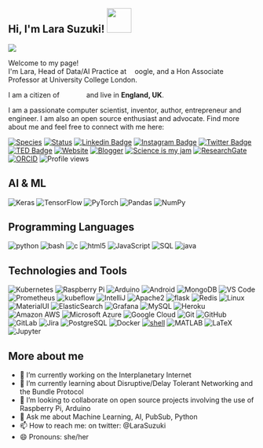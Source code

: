 <h2> Hi, I'm Lara Suzuki! <img src="https://media.giphy.com/media/mGcNjsfWAjY5AEZNw6/giphy.gif" width="50"></h2>

<img src="https://pbs.twimg.com/profile_banners/424534094/1603050169/1500x500">

<p>Welcome to my page! </br> I'm Lara, Head of Data/AI Practice at <img src="https://www.flaticon.com/svg/vstatic/svg/281/281764.svg?token=exp=1614512860~hmac=f2b18e5e9a9f6807dc6932b0f91e14f1" width="13"/>oogle, and a Hon Associate Professor at University College London.</p> 

<p>I am a citizen of <img src="https://www.flaticon.com/svg/vstatic/svg/197/197386.svg?token=exp=1614510711~hmac=098a3246ef42a4e338501cf46100d162" width="13"/> <img src="https://www.flaticon.com/svg/vstatic/svg/197/197374.svg?token=exp=1614510766~hmac=e208f9b6f6e0e10d7fc6c71f3249ae95" width="13"/> <img src="https://www.flaticon.com/svg/vstatic/svg/323/323325.svg?token=exp=1614510819~hmac=58cc1cbec8e922c078bb41ab55c67ace" width="13"/> and live in <b>England, UK</b>. </p> 

<p>I am a passionate computer scientist, inventor, author, entrepreneur and engineer. I am also an open source enthusiast and advocate. Find more about me and feel free to connect with me here:</p>

[![Species](https://img.shields.io/badge/Species-Homo_sapiens-success?style=flat-square&logo=mailchimp&logoColor=white)](https://en.wikipedia.org/wiki/Homo_sapiens/)
[![Status](https://img.shields.io/badge/Status-AUsome-success?style=flat-square&logo=gravatar&logoColor=white)](https://en.wikipedia.org/wiki/Autism)
[![Linkedin Badge](https://img.shields.io/badge/-larissasuzuki-blue?style=flat-square&logo=Linkedin&logoColor=white&link=https://www.linkedin.com/in/larissasuzuki/)](https://www.linkedin.com/in/larissasuzuki/)
[![Instagram Badge](https://img.shields.io/badge/-lara_suzuki-purple?style=flat-square&logo=instagram&logoColor=white&link=https://instagram.com/lara_suzuki/)](https://instagram.com/lara_suzuki)
[![Twitter Badge](https://img.shields.io/badge/-lara_suzuki-blue?style=flat-square&logo=twitter&logoColor=white&link=https://twitter.com/larasuzuki/)](https://twitter.com/larasuzuki)
[![TED Badge](https://img.shields.io/badge/-larissa_suzuki-red?style=flat-square&logo=ted&logoColor=white&link=https://www.youtube.com/watch?v=Kqkoghq0G4A)](https://www.youtube.com/watch?v=Kqkoghq0G4A)
[![Website](https://img.shields.io/badge/Website-larissasuzuki.com-informational?style=flat-square&logo=jekyll&logoColor=white)](http://www.larissasuzuki.com)
[![Blogger](https://img.shields.io/badge/-smartcityresearch-FCA121?style=flat-square&logo=blogger&logoColor=white)](http://www.smartcityresearch.com)
[![Science is my jam](https://img.shields.io/badge/My%20jam-science-critical?style=flat-square&logo=electron&logoColor=white)](https://github.com/lasuzuki)
 <a href="https://www.researchgate.net/profile/Larissa-Romualdo-Suzuki" target="_blank"><img alt="ResearchGate" src="https://img.shields.io/badge/-ResearchGate-00CCBB?style=flat-square&logo=ResearchGate&logoColor=white"></a>
 <a href="https://orcid.org/0000-0002-9950-756X" target="_blank"><img alt="ORCID" src="https://img.shields.io/badge/-ORCID-A6CE39?style=flat-square&logo=ORCID&logoColor=white"></a>
![Profile views](https://gpvc.arturio.dev/lasuzuki)

## AI & ML

<img alt="Keras" src="https://img.shields.io/badge/Keras%20-%23D00000.svg?&style=for-the-badge&logo=Keras&logoColor=white"/> <img alt="TensorFlow" src="https://img.shields.io/badge/TensorFlow%20-%23FF6F00.svg?&style=for-the-badge&logo=TensorFlow&logoColor=white" /> <img alt="PyTorch" src="https://img.shields.io/badge/PyTorch%20-%23EE4C2C.svg?&style=for-the-badge&logo=PyTorch&logoColor=white" /> <img alt="Pandas" src="https://img.shields.io/badge/pandas%20-%23150458.svg?&style=for-the-badge&logo=pandas&logoColor=white" /> <img alt="NumPy" src="https://img.shields.io/badge/numpy%20-%23013243.svg?&style=for-the-badge&logo=numpy&logoColor=white" /> 

## Programming Languages

![python](https://img.shields.io/badge/python-★★☆-lightgrey?labelColor=3776AB&logo=Python&style=for-the-badge&logoColor=white)
![bash](https://img.shields.io/badge/bash-★★☆-lightgrey?labelColor=4EAA25&logo=GNU-Bash&style=for-the-badge&logoColor=white)
![c](https://img.shields.io/badge/C-★★☆-lightgrey?labelColor=C51A4A&logo=C&style=for-the-badge&logoColor=white)
![html5](https://img.shields.io/badge/Html5-★★☆-lightgrey?labelColor=2bbc8a&logo=Html5&style=for-the-badge&logoColor=white)
![JavaScript](https://img.shields.io/badge/JavaScript-★★☆-lightgrey?labelColor=FCA121&logo=JavaScript&style=for-the-badge&logoColor=white)
![SQL](https://img.shields.io/badge/SQL-★★☆-lightgrey?labelColor=E34A86&logo=SQL&style=for-the-badge&logoColor=white)
![java](https://img.shields.io/badge/Java-★★☆-lightgrey?labelColor=C51A4A&logo=Java&style=for-the-badge&logoColor=white)

## Technologies and Tools

![Kubernetes](https://img.shields.io/badge/-Kubernetes-informational?style=flat-square&logo=kubernetes&logoColor=white&color=2bbc8a)
![Raspberry Pi](https://img.shields.io/badge/-Raspberry%20Pi-C51A4A?style=flat-square&logo=Raspberry-Pi)
![Arduino](https://img.shields.io/badge/-Arduino-informational?style=flat-square&logo=arduino&logoColor=white&color=2bbc8a)
![Android](https://img.shields.io/badge/-Android-informational?style=flat-square&logo=android&logoColor=white&color=2bbc8a)
![MongoDB](https://img.shields.io/badge/-MongoDB-black?style=flat-square&logo=mongodb)
![VS Code](https://img.shields.io/badge/-VS%20Code-007ACC?style=flat-square&logo=visual-studio-code)
![Prometheus](https://img.shields.io/badge/-Prometheus-007ACC?style=flat-square&logo=Prometheus)
![kubeflow](https://img.shields.io/badge/-kubeflow-007ACC?style=flat-square&logo=kubeflow)
![IntelliJ](https://img.shields.io/badge/-IntelliJ%20IDEA-black?style=flat-square&logo=jetbrains)
![Apache2](https://img.shields.io/badge/Apache2-black?style=flat-square&logo=apache)
![flask](https://img.shields.io/badge/-flask-000000?logo=Flask&style=flat-square&logoColor=white)
![Redis](https://img.shields.io/badge/-Redis-black?style=flat-square&logo=Redis)
![Linux](https://img.shields.io/badge/Linux-black?style=flat-square&logo=linux)
![MaterialUI](https://img.shields.io/badge/-MaterialUI-0081CB?style=flat-square&logo=material-UI)
![ElasticSearch](https://img.shields.io/badge/-ElasticSearch-005571?style=flat-square&logo=elasticsearch)
![Grafana](https://img.shields.io/badge/Grafana-black?style=flat-square&logo=grafana)
![MySQL](https://img.shields.io/badge/-MySQL-White?style=flat-square&logo=mysql)
![Heroku](https://img.shields.io/badge/-Heroku-430098?style=flat-square&logo=heroku)
![Amazon AWS](https://img.shields.io/badge/Amazon%20AWS-232F3E?style=flat-square&logo=amazon-aws)
![Microsoft Azure](https://img.shields.io/badge/Microsoft%20Azure-232F7E?style=flat-square&logo=microsoft-azure)
![Google Cloud](https://img.shields.io/badge/-Google_Cloud_Platform-1a73e8?style=flat-square&logo=google-cloud&logoColor=white)
![Git](https://img.shields.io/badge/-Git-black?style=flat-square&logo=git)
![GitHub](https://img.shields.io/badge/-GitHub-181717?style=flat-square&logo=github)
![GitLab](https://img.shields.io/badge/-GitLab-FCA121?style=flat-square&logo=gitlab)
![Jira](https://img.shields.io/badge/-Jira-informational?style=flat-square&logo=jira)
![PostgreSQL](https://img.shields.io/badge/-PostgreSQL-informational?style=flat-square&logo=postgresql)
![Docker](https://img.shields.io/badge/-Docker-informational?style=flat-square&logo=docker&logoColor=white)
<a href="https://github.com/alwinw?tab=repositories&language=shell" target="_blank"><img alt="shell" src="https://img.shields.io/badge/-shell-5391FE?style=flat-square&logo=PowerShell&logoColor=white"></a>
    <img alt="MATLAB" src="https://img.shields.io/badge/-MATALB-0076A8?style=flat-square&logo=Mathworks&logoColor=white"></a>
    <img alt="LaTeX" src="https://img.shields.io/badge/-LaTeX-008080?style=flat-square&logo=LaTeX&logoColor=white"></a>
 <img alt="Jupyter" src="https://img.shields.io/badge/Jupyter%20-%23F37626.svg?&style=flat-square&logo=Jupyter&logoColor=white" />

## More about me

- 🔭 I’m currently working on the Interplanetary Internet
- 🌱 I’m currently learning about Disruptive/Delay Tolerant Networking and the Bundle Protocol
- 👯 I’m looking to collaborate on open source projects involving the use of Raspberry Pi, Arduino
- 💬 Ask me about Machine Learning, AI, PubSub, Python
- 📫 How to reach me: on twitter: @LaraSuzuki
- 😄 Pronouns: she/her


